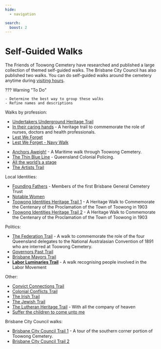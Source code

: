 ```yaml
---
hide:
  - navigation

search:
  boost: 2  
---
```



# Self-Guided Walks

The Friends of Toowong Cemetery have researched and published a large collection of themed self-guided walks. The Brisbane City Council has also published two walks. You can do self-guided walks around the cemetery anytime during [visiting hours](https://www.brisbane.qld.gov.au/community-and-safety/community-support/cemeteries/toowong-cemetery#visiting-hours).


??? Warning "To Do" 

    - Determine the best way to group these walks
    - Refine names and descriptions

Walks by profession:

- [Undertakers Underground Heritage Trail](undertakers-underground.md) 
- [In their caring hands](in-their-caring-hands.md) - A heritage trail to commemorate the role of nurses, doctors and health professionals. <!-- Hilda Maclean -->
- [Lest We Forget](lest-we-forget.md) 
- [Lest We Forget - Navy Walk](lest-we-forget-navy.md) 
<!-- - [Toowong Cemetery Rememberance Walk](rememberance-walk.md) - explore the lives of Queensland's volunteer troops and take a moment to reflect on the service and sacrifice for which the Anzac Legend is known. -->
- [Anchors Aweigh!](anchors-aweigh.md) - A Maritime walk through Toowong Cemetery.  <!-- Hilda Maclean -->
- [The Thin Blue Line](thin-blue-line.md) - Queensland Colonial Policing.
- [All the world’s a stage](all-the-worlds-a-stage.md) 
- [The Artists Trail](artists.md) 

Local Identities: 

- [Founding Fathers](founding-fathers.md) - Members of the first Brisbane General Cemetery Trust
- [Notable Women](notable-women.md) 
- [Toowong Identities Heritage Trail 1](toowong-identities-a.md) - A Heritage Walk to Commemorate the Centenary of the Proclamation of the Town of Toowong in 1903
- [Toowong Identities Heritage Trail 2](toowong-identities-b.md) - A Heritage Walk to Commemorate the Centenary of the Proclamation of the Town of Toowong in 1903

Politics: 

- [The Federation Trail](federation-trail.md) - A walk to commemorate the role of the four Queensland delegates to the National Australasian Convention of 1891 who are interred at Toowong Cemetery.
- [Governors Past Trail](governors-past.md)
- [Brisbane Mayors Trail](brisbane-mayors.md) 
- **[Labor Luminaries Trail](labor-luminaries.md)** - A walk recognising people involved in the Labor Movement <!-- Hilda Maclean -->

Other: 

- [Convict Connections Trail](convict-connections.md) 
- [Colonial Conflicts Trail](colonial-conflicts.md) 
- [The Irish Trail](irish-trail.md) 
- [The Jewish Trail](jewish-trail.md) 
- [The Lutheran Heritage Trail](lutheran-trail.md) - With all the company of heaven
- [Suffer the children to come unto me](suffer-the-children.md) 

Brisbane City Council walks:

- [Brisbane City Council Trail 1](bcc-walk-1.md) - A tour of the southern corner portion of Toowong Cemetery.
- [Brisbane City Council Trail 2](bcc-walk-2.md)
